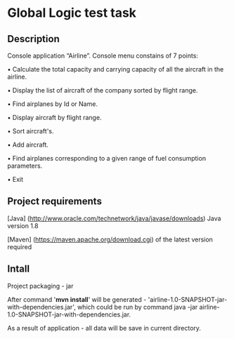 # Global Logic test task

Description
--------------------
Console application “Airline”.
Console menu constains of 7 points:

  • Calculate the total capacity and carrying capacity of all the aircraft in the airline.

  • Display the list of aircraft of the company sorted by flight range.

  • Find airplanes by Id or Name.

  • Display aircraft by flight range.

  • Sort aircraft's.

  • Add aircraft.

  • Find airplanes corresponding to a given range of fuel consumption parameters.

  • Exit

Project requirements
--------------------
[Java] (http://www.oracle.com/technetwork/java/javase/downloads) Java version 1.8

[Maven] (https://maven.apache.org/download.cgi) of the latest version required



Intall
--------------------
Project packaging - jar

After command '**mvn install**' will be generated - 'airline-1.0-SNAPSHOT-jar-with-dependencies.jar',
which could be run by command java -jar airline-1.0-SNAPSHOT-jar-with-dependencies.jar.

As a result of application - all data will be save in current directory.
